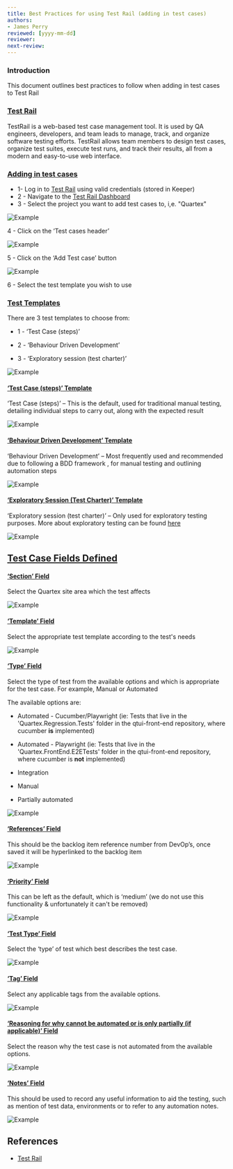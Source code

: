 ```yaml
---
title: Best Practices for using Test Rail (adding in test cases)
authors: 
- James Perry
reviewed: [yyyy-mm-dd]
reviewer:
next-review: 
---
```


### Introduction
This document outlines best practices to follow when adding in test cases to Test Rail

### <u>Test Rail</u>
TestRail is a web-based test case management tool. It is used by QA engineers, developers, and team leads to manage, track, and organize software testing efforts. TestRail allows team members to design test cases, organize test suites, execute test runs, and track their results, all from a modern and easy-to-use web interface. 

### <u>Adding in test cases</u>

- 1- Log in to [Test Rail](https://ampd.testrail.io) using valid credentials (stored in Keeper)
- 2 - Navigate to the [Test Rail Dashboard](https://ampd.testrail.io/index.php?/dashboard)
- 3 - Select the project you want to add test cases to, i,e. "Quartex"

![Example](quartex-project.png)      

4 - Click on the ‘Test cases header’

![Example](test-case-header.png)  

5 - Click on the ‘Add Test case’ button

![Example](add-test-case.png)  

6 - Select the test template you wish to use

### <u>Test Templates</u>

There are 3 test templates to choose from:

- 1 - ‘Test Case (steps)’

- 2 - ‘Behaviour Driven Development’ 

- 3 -  ‘Exploratory session (test charter)’ 
    
![Example](templates.png) 

#### <u>‘Test Case (steps)’ Template</u>

‘Test Case (steps)’ –  This is the default, used for traditional manual testing, detailing individual steps to carry out, along with the expected result

![Example](test-case-steps-template.png) 

#### <u>‘Behaviour Driven Development’ Template</u>

‘Behaviour Driven Development’ – Most frequently used and recommended due to following a BDD framework , for manual testing and outlining automation steps

![Example](bdd-template.png) 

#### <u>‘Exploratory Session (Test Charter)’ Template</u>

‘Exploratory session (test charter)’ – Only used for exploratory testing purposes. More about exploratory testing can be found [here](docs\Ways-of-Working\Guides\Exploratory-Testing.md) 

![Example](exploratory-template.png) 


## <u>Test Case Fields Defined</u>

#### <u>‘Section’ Field</u>

Select the Quartex site area which the test affects

![Example](section-field.png) 

#### <u>‘Template’ Field</u>

Select the appropriate test template according to the test's needs


![Example](template-field.png) 

#### <u>‘Type’ Field</u>

Select the type of test from the available options and which is appropriate for the test case. For example, Manual or Automated

The available options are:

- Automated - Cucumber/Playwright (ie: Tests that live in the 'Quartex.Regression.Tests' folder in the qtui-front-end repository, where cucumber <b>is</b> implemented)

- Automated - Playwright (ie: Tests that live in the 'Quartex.FrontEnd.E2ETests' folder in the qtui-front-end repository, where cucumber is <b>not</b>  implemented)

- Integration 

- Manual

- Partially automated


![Example](type-field.png) 

#### <u>‘References’ Field</u>

This should be the backlog item reference number from DevOp’s, once saved it will be hyperlinked to the backlog item


![Example](references-field.png) 

#### <u>‘Priority’ Field</u>

This can be left as the default, which is ‘medium’ (we do not use this functionality & unfortunately it can't be removed)


![Example](priority-field.png) 

#### <u>‘Test Type’ Field</u>

Select the ‘type’ of test which best describes the test case. 


![Example](test-type-field.png) 

#### <u>‘Tag’ Field</u>

Select any applicable tags from the available options. 

![Example](tag-field.png) 

#### <u>‘Reasoning for why cannot be automated or is only partially (if applicable)’ Field</u>

Select the reason why the test case is not automated from the available options.

![Example](reasoning-why-field.png) 

#### <u>‘Notes’ Field</u>

This should be used to record any useful information to aid the testing, such as mention of test data, environments or to refer to any automation notes. 

![Example](notes-field.png)  



## References
- [Test Rail](https://ampd.testrail.io/)
